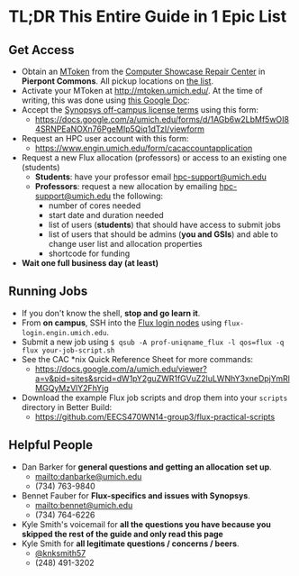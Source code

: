 __TL;DR__ This Entire Guide in 1 Epic List
==========================================

## Get Access
- Obtain an [MToken](http://mtoken.umich.edu/) from the [Computer Showcase Repair Center](http://computershowcase.umich.edu/locations/north-campus.php)
in __Pierpont Commons__. All pickup locations on [the list](http://www.mais.umich.edu/mtoken/mtoken_distribution.html).
- Activate your MToken at <http://mtoken.umich.edu/>.
At the time of writing, this was done using [this Google Doc](https://docs.google.com/a/umich.edu/forms/d/1AGb6w2LbMf5wOI84SRNPEaNOXn76PgeMIp5Qiq1dTzI/viewform):
- Accept the [Synopsys off-campus license terms](http://caen.engin.umich.edu/software/access-to-synopsys-tools) using this form:
  - <https://docs.google.com/a/umich.edu/forms/d/1AGb6w2LbMf5wOI84SRNPEaNOXn76PgeMIp5Qiq1dTzI/viewform>
- Request an HPC user account with this form:
  - <https://www.engin.umich.edu/form/cacaccountapplication>
- Request a new Flux allocation (professors) or access to an existing one (students)
  - __Students__: have your professor email <hpc-support@umich.edu>
  - __Professors__: request a new allocation by emailing <hpc-support@umich.edu> the following:
    * number of cores needed
    * start date and duration needed
    * list of users (__students__) that should have access to submit jobs
    * list of users that should be admins (__you and GSIs__) and able to change user list and allocation properties
    * shortcode for funding
- __Wait one full business day (at least)__

## Running Jobs
- If you don't know the shell, __stop and go learn it__.
- From __on campus__, SSH into the [Flux login nodes](http://cac.engin.umich.edu/resources/login-nodes)
  using `flux-login.engin.umich.edu`.
- Submit a new job using `$ qsub -A prof-uniqname_flux -l qos=flux -q flux your-job-script.sh`
- See the CAC *nix Quick Reference Sheet for more commands:
  - <https://docs.google.com/a/umich.edu/viewer?a=v&pid=sites&srcid=dW1pY2guZWR1fGVuZ2luLWNhY3xneDpjYmRlMGQyMzVlY2FhYjg>
- Download the example Flux job scripts and drop them into your `scripts` directory in Better Build:
  - <https://github.com/EECS470WN14-group3/flux-practical-scripts>

## Helpful People
- Dan Barker for __general questions and getting an allocation set up__.
  - <mailto:danbarke@umich.edu>
  - (734) 763-9840
- Bennet Fauber for __Flux-specifics and issues with Synopsys__.
  - <mailto:bennet@umich.edu>
  - (734) 764-6226
- Kyle Smith's voicemail for __all the questions you have because you skipped the rest of the guide and only read this page__
- Kyle Smith for __all legitimate questions / concerns / beers__.
  - [@knksmith57](https://twitter.com/knksmith57)
  - (248) 491-3202
